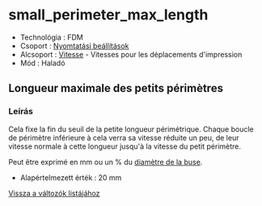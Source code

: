 # small\_perimeter\_max\_length

* Technológia : FDM
* Csoport : [Nyomtatási beállítások](../../konfig/print_settings.md)
* Alcsoport : [Vitesse](../../beallitasok/print_settings.md#vitesse) - Vitesses pour les déplacements d'impression
* Mód : Haladó

## Longueur maximale des petits périmètres

### Leírás

Cela fixe la fin du seuil de la petite longueur périmétrique. Chaque boucle de périmètre inférieure à cela verra sa vitesse réduite un peu, de leur vitesse normale à cette longueur jusqu'à la vitesse du petit périmètre.

Peut être exprimé en mm ou un % du [diamètre de la buse](nozzle_diameter.md).

* Alapértelmezett érték : 20 mm

[Vissza a változók listájához](/)

